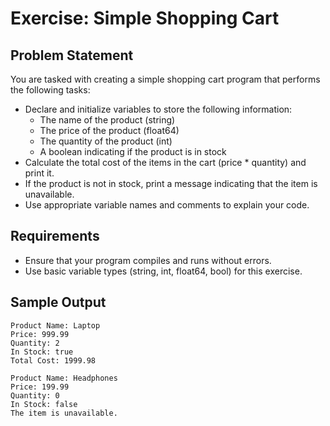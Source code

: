 # Exercise: Simple Shopping Cart

## Problem Statement

You are tasked with creating a simple shopping cart program that performs the following tasks:

- Declare and initialize variables to store the following information:
  - The name of the product (string)
  - The price of the product (float64)
  - The quantity of the product (int)
  - A boolean indicating if the product is in stock
- Calculate the total cost of the items in the cart (price \* quantity) and print it.
- If the product is not in stock, print a message indicating that the item is unavailable.
- Use appropriate variable names and comments to explain your code.

## Requirements

- Ensure that your program compiles and runs without errors.
- Use basic variable types (string, int, float64, bool) for this exercise.

## Sample Output

```
Product Name: Laptop
Price: 999.99
Quantity: 2
In Stock: true
Total Cost: 1999.98

Product Name: Headphones
Price: 199.99
Quantity: 0
In Stock: false
The item is unavailable.
```